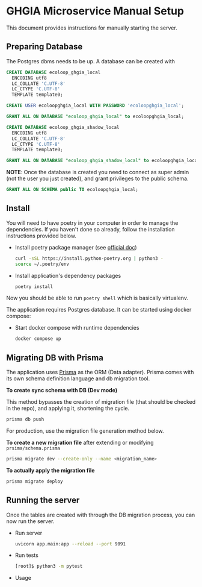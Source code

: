 # GHGIA Microservice Manual Setup

This document provides instructions for manually starting the server.

## Preparing Database

The Postgres dbms needs to be up. A database can be created with

```sql
CREATE DATABASE ecoloop_ghgia_local
  ENCODING utf8
  LC_COLLATE 'C.UTF-8'
  LC_CTYPE 'C.UTF-8'
  TEMPLATE template0;

CREATE USER ecoloopghgia_local WITH PASSWORD 'ecoloopghgia_local';

GRANT ALL ON DATABASE "ecoloop_ghgia_local" to ecoloopghgia_local;

CREATE DATABASE ecoloop_ghgia_shadow_local
  ENCODING utf8
  LC_COLLATE 'C.UTF-8'
  LC_CTYPE 'C.UTF-8'
  TEMPLATE template0;

GRANT ALL ON DATABASE "ecoloop_ghgia_shadow_local" to ecoloopghgia_local;
```

**NOTE**: Once the database is created you need to connect as super admin (not the user you just created), and grant privileges to the public schema.

```sql
GRANT ALL ON SCHEMA public TO ecoloopghgia_local;
```


## Install

You will need to have poetry in your computer in order to manage the dependencies. If you haven't done so already, follow the installation instructions provided below.

* Install poetry package manager (see [official doc](https://python-poetry.org/docs/))

  ```sh
  curl -sSL https://install.python-poetry.org | python3 -
  source ~/.poetry/env
  ```
* Install application's dependency packages

  ```bash
  poetry install
  ```

Now you should be able to run `poetry shell` which is basically virtualenv.

The application requires Postgres database. It can be started using docker compose:

* Start docker compose with runtime dependencies

  ```sh
  docker compose up
  ```

## Migrating DB with Prisma

The application uses [Prisma](https://www.prisma.io/) as the ORM (Data adapter). Prisma comes with its own schema definition language and db migration tool.

**To create sync schema with DB (Dev mode)** 

This method bypasses the creation of migration file (that should be checked in the repo), and applying it, shortening the cycle.

  ```sh
  prisma db push
  ```

For production, use the migration file generation method below. 

**To create a new migration file** after extending or modifying `prsima/schema.prisma`

  ```sh
  prisma migrate dev --create-only --name <migration_name>
  ```

**To actually apply the migration file**

  ```sh
  prisma migrate deploy
  ```

## Running the server

Once the tables are created with through the DB migration process, you can now run the server.

* Run server

  ```bash
  uvicorn app.main:app --reload --port 9091
  ```

* Run tests

  ```bash
  [root]$ python3 -m pytest
  ```

* Usage
